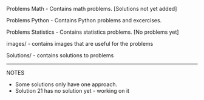 Problems Math - Contains math problems. [Solutions not yet added]

Problems Python - Contains Python problems and excercises. 

Problems Statistics - Contains statistics problems. [No problems yet]

images/ - contains images that are useful for the problems

Solutions/ - contains solutions to problems

______________________________________________________________________________

NOTES 
* Some solutions only have one approach.
* Solution 21 has no solution yet - working on it
